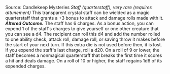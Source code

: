 Source: Candlekeep Mysteries
*Staff (quarterstaff), very rare (requires attunement)*
This transparent crystal staff can be wielded as a magic quarterstaff that grants a +3 bonus to attack and damage rolls made with it.
***Altered Outcome.*** The staff has 6 charges. As a bonus action, you can expend 1 of the staff's charges to give yourself or one other creature that you can see a d4. The recipient can roll this d4 and add the number rolled to one ability check, attack roll, damage roll, or saving throw it makes before the start of your next turn. If this extra die is not used before then, it is lost.  
If you expend the staff's last charge, roll a d20. On a roll of 9 or lower, the staff becomes a nonmagical quarterstaff that breaks the first time it scores a hit and deals damage. On a roll of 10 or higher, the staff regains 1d6 of its expended charges.